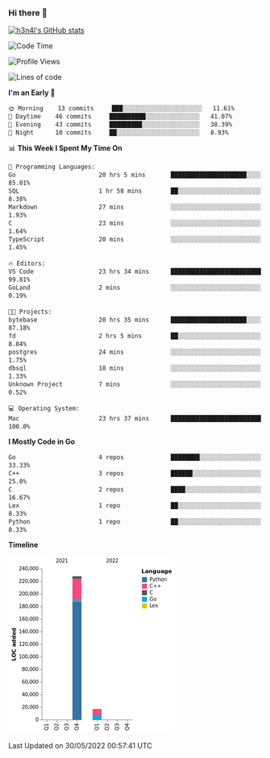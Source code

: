 ### Hi there 👋

[![h3n4l's GitHub stats](https://github-readme-stats.vercel.app/api?username=h3n4l&count_private=true&show_icons=true&theme=radical)](https://github.com/h3n4l/github-readme-stats)

<!--START_SECTION:waka-->
![Code Time](http://img.shields.io/badge/Code%20Time-0%20secs-blue)

![Profile Views](http://img.shields.io/badge/Profile%20Views-3-blue)

![Lines of code](https://img.shields.io/badge/From%20Hello%20World%20I%27ve%20Written-245%20Thousand%20lines%20of%20code-blue)

**I'm an Early 🐤** 

```text
🌞 Morning    13 commits     ███░░░░░░░░░░░░░░░░░░░░░░   11.61% 
🌆 Daytime    46 commits     ██████████░░░░░░░░░░░░░░░   41.07% 
🌃 Evening    43 commits     █████████░░░░░░░░░░░░░░░░   38.39% 
🌙 Night      10 commits     ██░░░░░░░░░░░░░░░░░░░░░░░   8.93%

```


📊 **This Week I Spent My Time On** 

```text
💬 Programming Languages: 
Go                       20 hrs 5 mins       █████████████████████░░░░   85.01% 
SQL                      1 hr 58 mins        ██░░░░░░░░░░░░░░░░░░░░░░░   8.38% 
Markdown                 27 mins             ░░░░░░░░░░░░░░░░░░░░░░░░░   1.93% 
C                        23 mins             ░░░░░░░░░░░░░░░░░░░░░░░░░   1.64% 
TypeScript               20 mins             ░░░░░░░░░░░░░░░░░░░░░░░░░   1.45%

🔥 Editors: 
VS Code                  23 hrs 34 mins      █████████████████████████   99.81% 
GoLand                   2 mins              ░░░░░░░░░░░░░░░░░░░░░░░░░   0.19%

🐱‍💻 Projects: 
bytebase                 20 hrs 35 mins      █████████████████████░░░░   87.18% 
fd                       2 hrs 5 mins        ██░░░░░░░░░░░░░░░░░░░░░░░   8.84% 
postgres                 24 mins             ░░░░░░░░░░░░░░░░░░░░░░░░░   1.75% 
dbsql                    18 mins             ░░░░░░░░░░░░░░░░░░░░░░░░░   1.33% 
Unknown Project          7 mins              ░░░░░░░░░░░░░░░░░░░░░░░░░   0.52%

💻 Operating System: 
Mac                      23 hrs 37 mins      █████████████████████████   100.0%

```

**I Mostly Code in Go** 

```text
Go                       4 repos             ████████░░░░░░░░░░░░░░░░░   33.33% 
C++                      3 repos             ██████░░░░░░░░░░░░░░░░░░░   25.0% 
C                        2 repos             ████░░░░░░░░░░░░░░░░░░░░░   16.67% 
Lex                      1 repo              ██░░░░░░░░░░░░░░░░░░░░░░░   8.33% 
Python                   1 repo              ██░░░░░░░░░░░░░░░░░░░░░░░   8.33%

```


**Timeline**

![Chart not found](https://raw.githubusercontent.com/h3n4l/h3n4l/main/charts/bar_graph.png) 


 Last Updated on 30/05/2022 00:57:41 UTC
<!--END_SECTION:waka-->

